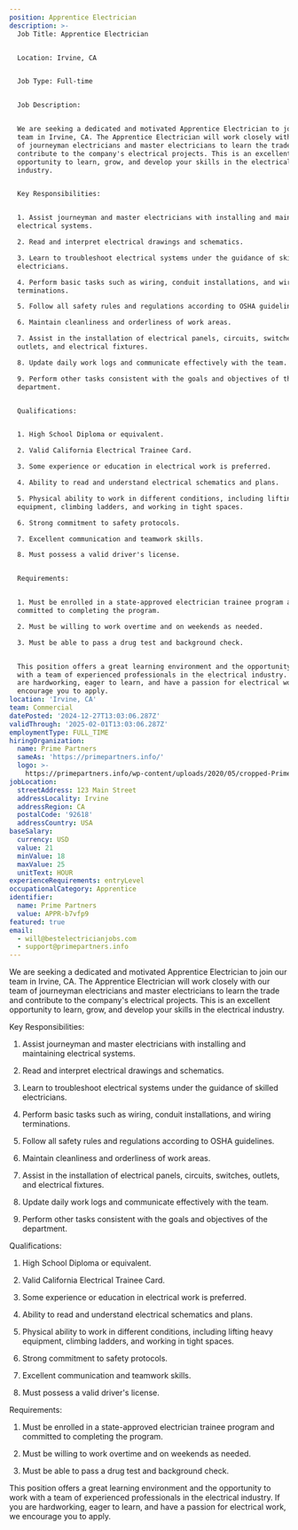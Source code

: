 ```yaml
---
position: Apprentice Electrician
description: >-
  Job Title: Apprentice Electrician


  Location: Irvine, CA


  Job Type: Full-time


  Job Description:


  We are seeking a dedicated and motivated Apprentice Electrician to join our
  team in Irvine, CA. The Apprentice Electrician will work closely with our team
  of journeyman electricians and master electricians to learn the trade and
  contribute to the company's electrical projects. This is an excellent
  opportunity to learn, grow, and develop your skills in the electrical
  industry.


  Key Responsibilities:


  1. Assist journeyman and master electricians with installing and maintaining
  electrical systems.

  2. Read and interpret electrical drawings and schematics.

  3. Learn to troubleshoot electrical systems under the guidance of skilled
  electricians.

  4. Perform basic tasks such as wiring, conduit installations, and wiring
  terminations.

  5. Follow all safety rules and regulations according to OSHA guidelines.

  6. Maintain cleanliness and orderliness of work areas.

  7. Assist in the installation of electrical panels, circuits, switches,
  outlets, and electrical fixtures.

  8. Update daily work logs and communicate effectively with the team.

  9. Perform other tasks consistent with the goals and objectives of the
  department.


  Qualifications:


  1. High School Diploma or equivalent.

  2. Valid California Electrical Trainee Card.

  3. Some experience or education in electrical work is preferred.

  4. Ability to read and understand electrical schematics and plans.

  5. Physical ability to work in different conditions, including lifting heavy
  equipment, climbing ladders, and working in tight spaces.

  6. Strong commitment to safety protocols.

  7. Excellent communication and teamwork skills.

  8. Must possess a valid driver's license.


  Requirements:


  1. Must be enrolled in a state-approved electrician trainee program and
  committed to completing the program.

  2. Must be willing to work overtime and on weekends as needed.

  3. Must be able to pass a drug test and background check.


  This position offers a great learning environment and the opportunity to work
  with a team of experienced professionals in the electrical industry. If you
  are hardworking, eager to learn, and have a passion for electrical work, we
  encourage you to apply.
location: 'Irvine, CA'
team: Commercial
datePosted: '2024-12-27T13:03:06.287Z'
validThrough: '2025-02-01T13:03:06.287Z'
employmentType: FULL_TIME
hiringOrganization:
  name: Prime Partners
  sameAs: 'https://primepartners.info/'
  logo: >-
    https://primepartners.info/wp-content/uploads/2020/05/cropped-Prime-Partners-Logo-NO-BG-1-1.png
jobLocation:
  streetAddress: 123 Main Street
  addressLocality: Irvine
  addressRegion: CA
  postalCode: '92618'
  addressCountry: USA
baseSalary:
  currency: USD
  value: 21
  minValue: 18
  maxValue: 25
  unitText: HOUR
experienceRequirements: entryLevel
occupationalCategory: Apprentice
identifier:
  name: Prime Partners
  value: APPR-b7vfp9
featured: true
email:
  - will@bestelectricianjobs.com
  - support@primepartners.info
---
```


 We are seeking a dedicated and motivated Apprentice Electrician to join our
  team in Irvine, CA. The Apprentice Electrician will work closely with our team
  of journeyman electricians and master electricians to learn the trade and
  contribute to the company's electrical projects. This is an excellent
  opportunity to learn, grow, and develop your skills in the electrical
  industry.


  Key Responsibilities:


  1. Assist journeyman and master electricians with installing and maintaining
  electrical systems.

  2. Read and interpret electrical drawings and schematics.

  3. Learn to troubleshoot electrical systems under the guidance of skilled
  electricians.

  4. Perform basic tasks such as wiring, conduit installations, and wiring
  terminations.

  5. Follow all safety rules and regulations according to OSHA guidelines.

  6. Maintain cleanliness and orderliness of work areas.

  7. Assist in the installation of electrical panels, circuits, switches,
  outlets, and electrical fixtures.

  8. Update daily work logs and communicate effectively with the team.

  9. Perform other tasks consistent with the goals and objectives of the
  department.


  Qualifications:


  1. High School Diploma or equivalent.

  2. Valid California Electrical Trainee Card.

  3. Some experience or education in electrical work is preferred.

  4. Ability to read and understand electrical schematics and plans.

  5. Physical ability to work in different conditions, including lifting heavy
  equipment, climbing ladders, and working in tight spaces.

  6. Strong commitment to safety protocols.

  7. Excellent communication and teamwork skills.

  8. Must possess a valid driver's license.


  Requirements:


  1. Must be enrolled in a state-approved electrician trainee program and
  committed to completing the program.

  2. Must be willing to work overtime and on weekends as needed.

  3. Must be able to pass a drug test and background check.


  This position offers a great learning environment and the opportunity to work
  with a team of experienced professionals in the electrical industry. If you
  are hardworking, eager to learn, and have a passion for electrical work, we
  encourage you to apply.
